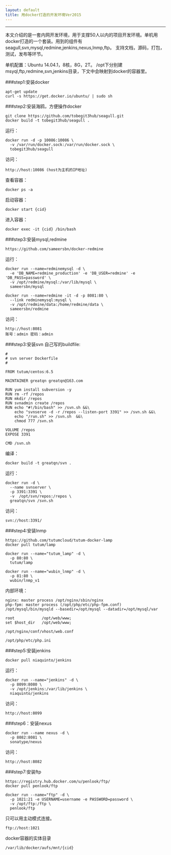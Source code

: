 ```yaml
---
layout: default
title: 用docker打造的开发环境Ver2015
---
```


---

本文介绍的是一套内网开发环境，用于支撑50人以内的项目开发环境。单机用docker打造的一个套装。用到的组件有seagull,svn,mysql,redmine,jenkins,nexus,lnmp,ftp。 支持文档，源码，打包，测试，发布等环节。

单机配置：Ubuntu 14.04.1，8核，8G，2T。
/opt下分别建msyql,ftp,redmine,svn,jenkins目录，下文中会映射到docker的容器里。

###step1:安装docker
```
apt-get update
curl -s https://get.docker.io/ubuntu/ | sudo sh
```
###step2:安装海鸥，方便操作docker
```
git clone https://github.com/tobegit3hub/seagull.git
docker build -t tobegit3hub/seagull .
```
运行：

```
docker run -d -p 10086:10086 \
  -v /var/run/docker.sock:/var/run/docker.sock \
  tobegit3hub/seagull
```

访问：

```
http://host:10086 (host为主机的IP地址)
```

查看容器：

```
docker ps -a
```
启动容器：

```
docker start {cid}
```

进入容器：

```
docker exec -it {cid} /bin/bash
```

###step3:安装mysql,redmine
```
https://github.com/sameersbn/docker-redmine
```

运行：

```
docker run --name=redminemysql -d \
  -e 'DB_NAME=redmine_production' -e 'DB_USER=redmine' -e 'DB_PASS=password' \
  -v /opt/redmine/mysql:/var/lib/mysql \
  sameersbn/mysql
```

```
docker run --name=redmine -it -d -p 8081:80 \
  --link redminemysql:mysql \
  -v /opt/redmine/data:/home/redmine/data \
  sameersbn/redmine
```

访问：

```
http://host:8081 
账号：admin 密码：admin
```

###step3:安装svn
自己写的buildfile:

```
#
# svn server Dockerfile
#
 
FROM tutum/centos:6.5

MAINTAINER greatqn greatqn@163.com

RUN yum install subversion -y
RUN rm -rf /repos
RUN mkdir /repos 
RUN svnadmin create /repos
RUN echo "#!/bin/bash" >> /svn.sh &&\
    echo "svnserve -d -r /repos --listen-port 3391" >> /svn.sh &&\
    echo "/run.sh" >> /svn.sh  &&\
    chmod 777 /svn.sh

VOLUME /repos
EXPOSE 3391

CMD /svn.sh
```
编译：

```
docker build -t greatqn/svn .
```

运行：

```
docker run -d \
  --name svnserver \
  -p 3391:3391 \
  -v  /opt/svn/repos:/repos \
  greatqn/svn /svn.sh
```

访问：

```
svn://host:3391/
```

###step4:安装lnmp
```
https://github.com/tutumcloud/tutum-docker-lamp
docker pull tutum/lamp
```

```
docker run --name="tutum_lamp" -d \
  -p 80:80 \
  tutum/lamp
```

```
docker run --name="wubin_lnmp" -d \
  -p 81:80 \
  wubin/lnmp_v1
```
内部环境：

```
nginx: master process /opt/nginx/sbin/nginx
php-fpm: master process (/opt/php/etc/php-fpm.conf)  
/opt/mysql/bin/mysqld --basedir=/opt/mysql --datadir=/opt/mysql/var

root            /opt/web/www;
set $host_dir   /opt/web/www;

/opt/nginx/conf/vhost/web.conf

/opt/php/etc/php.ini
```

###step5:安装jenkins
```
docker pull niaquinto/jenkins
```
运行：

```
docker run --name="jenkins" -d \
  -p 8099:8080 \
  -v /opt/jenkins:/var/lib/jenkins \
  niaquinto/jenkins
```
访问：

```
http://host:8099
```

###step6：安装nexus
```
docker run --name nexus -d \
  -p 8082:8081 \
  sonatype/nexus
```

访问：

```
http://host:8082
```

###step7:安装ftp
```
https://registry.hub.docker.com/u/penlook/ftp/
docker pull penlook/ftp
```

```
docker run --name="ftp" -d \
  -p 1021:21 -e USERNAME=username -e PASSWORD=password \
  -v /opt/ftp:/ftp \
  penlook/ftp 
```

只可以用主动模式连接。

```
ftp://host:1021
```

docker容器的实体目录

```
/var/lib/docker/aufs/mnt/{cid}
```

